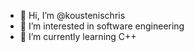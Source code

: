 - 👋 Hi, I’m @koustenischris
- 👀 I’m interested in software engineering 
- 🌱 I’m currently learning C++
<!---
koustenischris/koustenischris is a ✨ special ✨ repository because its `README.md` (this file) appears on your GitHub profile.
You can click the Preview link to take a look at your changes.
--->
